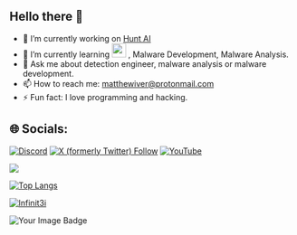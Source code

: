 ## Hello there 👋

- 🔭 I’m currently working on [Hunt AI](https://github.com/Infinit3i/hunt-ai)
- 🌱 I’m currently learning <a href="https://github.com/YOUR_USERNAME"><img src="https://upload.wikimedia.org/wikipedia/commons/d/d5/Rust_programming_language_black_logo.svg" width="25"></a>
, Malware Development, Malware Analysis.
- 💬 Ask me about detection engineer, malware analysis or malware development.
- 📫 How to reach me: matthewiver@protonmail.com
- ⚡ Fun fact: I love programming and hacking.



## 🌐 Socials:
[![Discord](https://img.shields.io/badge/Discord-%237289DA.svg?logo=discord&logoColor=white)](https://discord.gg/rzSTrk39yE) [![X (formerly Twitter) Follow](https://img.shields.io/twitter/follow/infinit3i)](https://x.com/infinit3i)
 [![YouTube](https://img.shields.io/badge/YouTube-%23FF0000.svg?logo=YouTube&logoColor=white)](https://www.youtube.com/@infinit3i) 

<a>
  <img align="center" src="https://github-readme-stats.vercel.app/api?username=infinit3i&theme=dracula&show_icons=true" />
</a>

[![Top Langs](https://github-readme-stats.vercel.app/api/top-langs/?username=infinit3i&hide_progress=true&theme=dracula)](https://github.com/anuraghazra/github-readme-stats)

[ ![Infinit3i](https://www.hackthebox.eu/badge/image/95473)](https://www.hackthebox.eu/home/users/profile/95473)

<img src="https://tryhackme-badges.s3.amazonaws.com/Macr0Dino.png" alt="Your Image Badge" />
